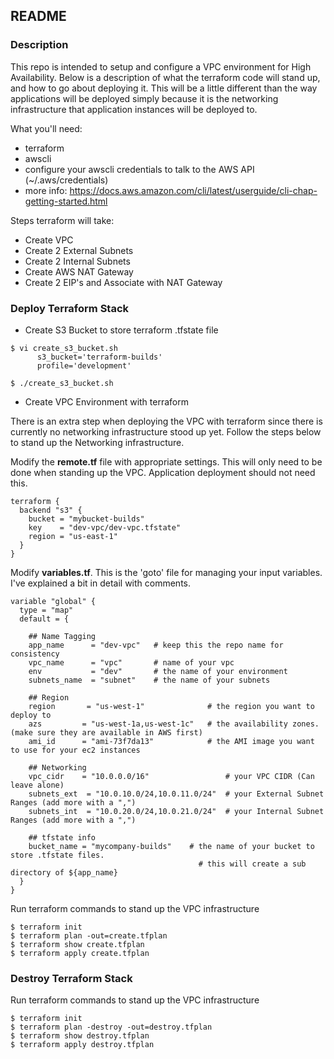 ## README ##

### Description ###
This repo is intended to setup and configure a VPC environment for High Availability. Below is a description of what the terraform code will stand up, and how to go about deploying it. This will be a little different than the way applications will be deployed simply because it is the networking infrastructure that application instances will be deployed to.
   
What you'll need:
  - terraform
  - awscli
  - configure your awscli credentials to talk to the AWS API (~/.aws/credentials)
  - more info: https://docs.aws.amazon.com/cli/latest/userguide/cli-chap-getting-started.html
   
Steps terraform will take:
  - Create VPC
  - Create 2 External Subnets
  - Create 2 Internal Subnets
  - Create AWS NAT Gateway
  - Create 2 EIP's and Associate with NAT Gateway

### Deploy Terraform Stack ###
  - Create S3 Bucket to store terraform .tfstate file

```
$ vi create_s3_bucket.sh
      s3_bucket='terraform-builds'
      profile='development'

$ ./create_s3_bucket.sh
```
  - Create VPC Environment with terraform

There is an extra step when deploying the VPC with terraform since there is currently no networking infrastructure stood up yet. Follow the steps below to stand up the Networking infrastructure.
   
Modify the **remote.tf** file with appropriate settings. This will only need to be done when standing up the VPC. Application deployment should not need this.
```
terraform {
  backend "s3" {
    bucket = "mybucket-builds"
    key    = "dev-vpc/dev-vpc.tfstate"
    region = "us-east-1"
  }
}
```
   
Modify **variables.tf**. This is the 'goto' file for managing your input variables. I've explained a bit in detail with comments.
```
variable "global" {
  type = "map"
  default = {

    ## Name Tagging
    app_name      = "dev-vpc"   # keep this the repo name for consistency
    vpc_name      = "vpc"       # name of your vpc
    env           = "dev"       # the name of your environment
    subnets_name  = "subnet"    # the name of your subnets

    ## Region
    region       = "us-west-1"              # the region you want to deploy to
    azs         = "us-west-1a,us-west-1c"   # the availability zones. (make sure they are available in AWS first)
    ami_id      = "ami-73f7da13"            # the AMI image you want to use for your ec2 instances

    ## Networking
    vpc_cidr    = "10.0.0.0/16"                 # your VPC CIDR (Can leave alone)
    subnets_ext  = "10.0.10.0/24,10.0.11.0/24"  # your External Subnet Ranges (add more with a ",")
    subnets_int  = "10.0.20.0/24,10.0.21.0/24"  # your Internal Subnet Ranges (add more with a ",")

    ## tfstate info
    bucket_name = "mycompany-builds"    # the name of your bucket to store .tfstate files. 
                                          # this will create a sub directory of ${app_name}
  }
}

```

Run terraform commands to stand up the VPC infrastructure
```
$ terraform init
$ terraform plan -out=create.tfplan
$ terraform show create.tfplan
$ terraform apply create.tfplan
```

### Destroy Terraform Stack ###
Run terraform commands to stand up the VPC infrastructure
```
$ terraform init
$ terraform plan -destroy -out=destroy.tfplan
$ terraform show destroy.tfplan
$ terraform apply destroy.tfplan
```
